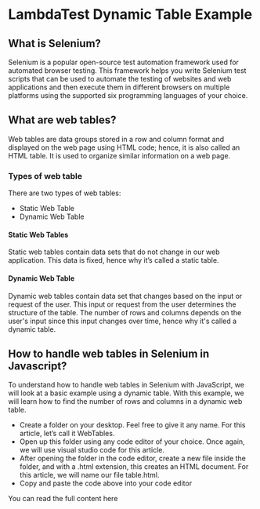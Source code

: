 # LambdaTest Dynamic Table Example

## What is Selenium?

Selenium is a popular open-source test automation framework used for automated browser testing. This framework helps you write Selenium test scripts that can be used to automate the testing of websites and web applications and then execute them in different browsers on multiple platforms using the supported six programming languages of your choice.

## What are web tables?

Web tables are data groups stored in a row and column format and displayed on the web page using HTML code; hence, it is also called an HTML table. It is used to organize similar information on a web page.

### Types of web table

There are two types of web tables:

- Static Web Table
- Dynamic Web Table

#### Static Web Tables

Static web tables contain data sets that do not change in our web application. This data is fixed, hence why it’s called a static table.

#### Dynamic Web Table

Dynamic web tables contain data set that changes based on the input or request of the user. This input or request from the user determines the structure of the table. The number of rows and columns depends on the user's input since this input changes over time, hence why it's called a dynamic table.

## How to handle web tables in Selenium in Javascript?

To understand how to handle web tables in Selenium with JavaScript, we will look at a basic example using a dynamic table. With this example, we will learn how to find the number of rows and columns in a dynamic web table.

- Create a folder on your desktop. Feel free to give it any name. For this article, let’s call it WebTables.
- Open up this folder using any code editor of your choice. Once again, we will use visual studio code for this article.
- After opening the folder in the code editor, create a new file inside the folder, and with a .html extension, this creates an HTML document. For this article, we will name our file table.html.
- Copy and paste the code above into your code editor

You can read the full content here
